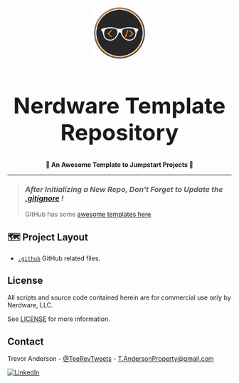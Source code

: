 <!-- PROJECT LOGO -->
<br />
<p align="center">
  <a href="https://github.com/Nerdware-LLC">
    <img src="https://github.com/Nerdware-LLC/.github/blob/main/profile/nerdware_logo.png" alt="Logo" height="120" width="120">
  </a>

  <!-- PROJECT NAME/HEADER -->
  <h1 align="center" style="font-size: 50px;">Nerdware Template Repository</h3>
  <!-- PROJECT TAGLINE -->
  <p align="center">
    <strong>🚀 An Awesome Template to Jumpstart Projects 🚀</strong>
  </p>
</p>

<!-- PROJECT SHIELDS (space them apart with '&nbsp;' works well)
<div align="center" style="display: flex; flex-direction: row; justify-content: space-evenly; align-items: space-evenly; padding-top: 10px;">
  SHIELDS-GO-HERE
</div>
-->

---

> ### **_After Initializing a New Repo, Don't Forget to Update the [.gitignore](/.gitignore) !_**
>
> GitHub has some [awesome templates here](https://github.com/github/gitignore).

## 🗺 Project Layout

- [`.github`](/.github) GitHub related files.

## License

All scripts and source code contained herein are for commercial use only by Nerdware, LLC.

See [LICENSE](/LICENSE) for more information.

## Contact

Trevor Anderson - [@TeeRevTweets](https://twitter.com/teerevtweets) - T.AndersonProperty@gmail.com

[![LinkedIn][linkedin-shield]][linkedin-url]

<!-- MARKDOWN LINKS & IMAGES -->
<!-- https://www.markdownguide.org/basic-syntax/#reference-style-links -->

[linkedin-url]: https://www.linkedin.com/in/trevor-anderson-3a3b0392/
[linkedin-shield]: https://img.shields.io/badge/LinkedIn-0077B5?logo=linkedin&logoColor=white
